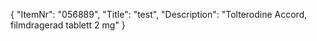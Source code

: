 {
  "ItemNr": "056889",
  "Title": "test",
  "Description": "Tolterodine Accord, filmdragerad tablett 2 mg"
}